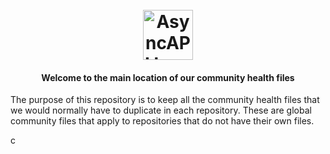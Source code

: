 <h1 align="center">
  <br>
  <a href="https://asyncapi.org"><img src="./assets/logo.png" alt="AsyncAPI logo" height="80"></a>
<h4 align="center">Welcome to the main location of our community health files</h4>

The purpose of this repository is to keep all the community health files that we would normally have to duplicate in each repository. These are global community files that apply to repositories that do not have their own files.

  
  
  
  c
